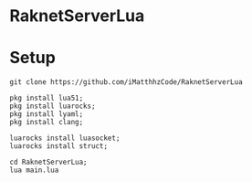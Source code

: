 # RaknetServerLua

# Setup

```
git clone https://github.com/iMatthhzCode/RaknetServerLua
```

```
pkg install lua51;
pkg install luarocks;
pkg install lyaml;
pkg install clang;
```

```
luarocks install luasocket;
luarocks install struct;
```

```
cd RaknetServerLua;
lua main.lua
```

